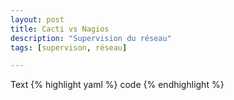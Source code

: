 ```yaml
---
layout: post
title: Cacti vs Nagios
description: "Supervision du réseau"
tags: [supervison, réseau]

---
```


Text
{% highlight yaml %}
code
{% endhighlight %}


<!-- more -->

